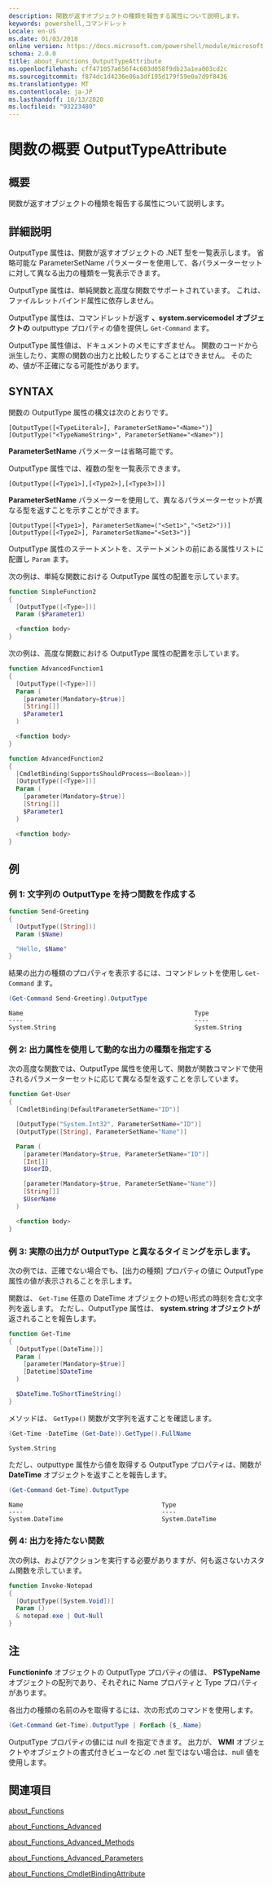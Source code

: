 ```yaml
---
description: 関数が返すオブジェクトの種類を報告する属性について説明します。
keywords: powershell,コマンドレット
Locale: en-US
ms.date: 01/03/2018
online version: https://docs.microsoft.com/powershell/module/microsoft.powershell.core/about/about_functions_outputtypeattribute?view=powershell-5.1&WT.mc_id=ps-gethelp
schema: 2.0.0
title: about_Functions_OutputTypeAttribute
ms.openlocfilehash: cff471057a656f4c603d058f9db23a1ea003cd2c
ms.sourcegitcommit: f874dc1d4236e06a3df195d179f59e0a7d9f8436
ms.translationtype: MT
ms.contentlocale: ja-JP
ms.lasthandoff: 10/13/2020
ms.locfileid: "93223480"
---
```

# <a name="about-functions-outputtypeattribute"></a>関数の概要 OutputTypeAttribute

## <a name="short-description"></a>概要
関数が返すオブジェクトの種類を報告する属性について説明します。

## <a name="long-description"></a>詳細説明

OutputType 属性は、関数が返すオブジェクトの .NET 型を一覧表示します。 省略可能な ParameterSetName パラメーターを使用して、各パラメーターセットに対して異なる出力の種類を一覧表示できます。

OutputType 属性は、単純関数と高度な関数でサポートされています。 これは、ファイルレットバインド属性に依存しません。

OutputType 属性は、コマンドレットが返す **、system.servicemodel オブジェクトの** outputtype プロパティの値を提供し `Get-Command` ます。

OutputType 属性値は、ドキュメントのメモにすぎません。 関数のコードから派生したり、実際の関数の出力と比較したりすることはできません。 そのため、値が不正確になる可能性があります。

## <a name="syntax"></a>SYNTAX

関数の OutputType 属性の構文は次のとおりです。

```
[OutputType([<TypeLiteral>], ParameterSetName="<Name>")]
[OutputType("<TypeNameString>", ParameterSetName="<Name>")]
```

**ParameterSetName** パラメーターは省略可能です。

OutputType 属性では、複数の型を一覧表示できます。

```
[OutputType([<Type1>],[<Type2>],[<Type3>])]
```

**ParameterSetName** パラメーターを使用して、異なるパラメーターセットが異なる型を返すことを示すことができます。

```
[OutputType([<Type1>], ParameterSetName=("<Set1>","<Set2>"))]
[OutputType([<Type2>], ParameterSetName="<Set3>")]
```

OutputType 属性のステートメントを、ステートメントの前にある属性リストに配置し `Param` ます。

次の例は、単純な関数における OutputType 属性の配置を示しています。

```powershell
function SimpleFunction2
{
  [OutputType([<Type>])]
  Param ($Parameter1)

  <function body>
}
```

次の例は、高度な関数における OutputType 属性の配置を示しています。

```powershell
function AdvancedFunction1
{
  [OutputType([<Type>])]
  Param (
    [parameter(Mandatory=$true)]
    [String[]]
    $Parameter1
  )

  <function body>
}

function AdvancedFunction2
{
  [CmdletBinding(SupportsShouldProcess=<Boolean>)]
  [OutputType([<Type>])]
  Param (
    [parameter(Mandatory=$true)]
    [String[]]
    $Parameter1
  )

  <function body>
}
```

## <a name="examples"></a>例

### <a name="example-1-create-a-function-that-has-the-outputtype-of-string"></a>例 1: 文字列の OutputType を持つ関数を作成する

```powershell
function Send-Greeting
{
  [OutputType([String])]
  Param ($Name)

  "Hello, $Name"
}
```

結果の出力の種類のプロパティを表示するには、コマンドレットを使用し `Get-Command` ます。

```powershell
(Get-Command Send-Greeting).OutputType
```

```Output
Name                                               Type
----                                               ----
System.String                                      System.String
```

### <a name="example-2-use-the-output-attribute-to-indicate-dynamic-output-types"></a>例 2: 出力属性を使用して動的な出力の種類を指定する

次の高度な関数では、OutputType 属性を使用して、関数が関数コマンドで使用されるパラメーターセットに応じて異なる型を返すことを示しています。

```powershell
function Get-User
{
  [CmdletBinding(DefaultParameterSetName="ID")]

  [OutputType("System.Int32", ParameterSetName="ID")]
  [OutputType([String], ParameterSetName="Name")]

  Param (
    [parameter(Mandatory=$true, ParameterSetName="ID")]
    [Int[]]
    $UserID,

    [parameter(Mandatory=$true, ParameterSetName="Name")]
    [String[]]
    $UserName
  )

  <function body>
}
```

### <a name="example-3-shows-when-an-actual-output-differs-from-the-outputtype"></a>例 3: 実際の出力が OutputType と異なるタイミングを示します。

次の例では、正確でない場合でも、[出力の種類] プロパティの値に OutputType 属性の値が表示されることを示します。

関数は、 `Get-Time` 任意の DateTime オブジェクトの短い形式の時刻を含む文字列を返します。 ただし、OutputType 属性は、 **system.string オブジェクトが** 返されることを報告します。

```powershell
function Get-Time
{
  [OutputType([DateTime])]
  Param (
    [parameter(Mandatory=$true)]
    [Datetime]$DateTime
  )

  $DateTime.ToShortTimeString()
}
```

メソッドは、 `GetType()` 関数が文字列を返すことを確認します。

```powershell
(Get-Time -DateTime (Get-Date)).GetType().FullName
```

```Output
System.String
```

ただし、outputtype 属性から値を取得する OutputType プロパティは、関数が **DateTime** オブジェクトを返すことを報告します。

```powershell
(Get-Command Get-Time).OutputType
```

```Output
Name                                      Type
----                                      ----
System.DateTime                           System.DateTime
```

### <a name="example-4-a-function--that-shouldnt-have-output"></a>例 4: 出力を持たない関数

次の例は、およびアクションを実行する必要がありますが、何も返さないカスタム関数を示しています。

```powershell
function Invoke-Notepad
{
  [OutputType([System.Void])]
  Param ()
  & notepad.exe | Out-Null
}
```

## <a name="notes"></a>注

**Functioninfo** オブジェクトの OutputType プロパティの値は、 **PSTypeName** オブジェクトの配列であり、それぞれに Name プロパティと Type プロパティがあります。

各出力の種類の名前のみを取得するには、次の形式のコマンドを使用します。

```powershell
(Get-Command Get-Time).OutputType | ForEach {$_.Name}
```

OutputType プロパティの値には null を指定できます。 出力が、 **WMI** オブジェクトやオブジェクトの書式付きビューなどの .net 型ではない場合は、null 値を使用します。

## <a name="see-also"></a>関連項目

[about_Functions](about_Functions.md)

[about_Functions_Advanced](about_Functions_Advanced.md)

[about_Functions_Advanced_Methods](about_Functions_Advanced_Methods.md)

[about_Functions_Advanced_Parameters](about_Functions_Advanced_Parameters.md)

[about_Functions_CmdletBindingAttribute](about_Functions_CmdletBindingAttribute.md)

